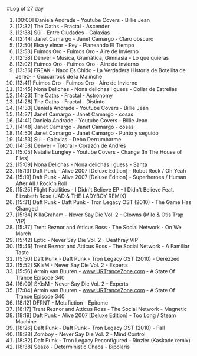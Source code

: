 #Log of 27 day

1. [00:00] Daniela Andrade - Youtube Covers - Billie Jean
1. [12:32] The Oaths - Fractal - Ascender
1. [12:38] Súi - Entre Ciudades - Galaxias
1. [12:44] Janet Camargo - Janet Camargo - Claro obscuro
1. [12:50] Elsa y elmar - Rey - Planeando El Tiempo
1. [12:53] Fuimos Oro - Fuimos Oro - Aire de Invierno
1. [12:58] Dënver - Música, Gramática, Gimnasia - Lo que quieras
1. [13:02] Fuimos Oro - Fuimos Oro - Aire de Invierno
1. [13:36] FREAK - Naco Es Chido - La Verdadera Historia de Botellita de Jerez- - Guacarrock de la Malinche
1. [13:41] Fuimos Oro - Fuimos Oro - Aire de Invierno
1. [13:45] Nona Delichas - Nona delichas I guess - Collar de Estrellas
1. [14:23] The Oaths - Fractal - Astronomy
1. [14:28] The Oaths - Fractal - Distinto
1. [14:33] Daniela Andrade - Youtube Covers - Billie Jean
1. [14:37] Janet Camargo - Janet Camargo - cosas
1. [14:41] Daniela Andrade - Youtube Covers - Billie Jean
1. [14:48] Janet Camargo - Janet Camargo - cosas
1. [14:50] Janet Camargo - Janet Camargo - Punto y seguido
1. [14:53] Sui - Galaxias - Debo Derrumbarme
1. [14:58] Dënver - Totoral - Corazón de Andrés
1. [15:05] Natalie Lungley - Youtube Covers - Change (In The House of Flies)
1. [15:09] Nona Delichas - Nona delichas I guess - Santa
1. [15:13] Daft Punk - Alive 2007 [Deluxe Edition] - Robot Rock / Oh Yeah
1. [15:19] Daft Punk - Alive 2007 [Deluxe Edition] - Superheroes / Human After All / Rock'n Roll
1. [15:25] Flight Facilities - I Didn't Believe EP - I Didn't Believe Feat. Elizabeth Rose (JAD & THE LADYBOY REMIX)
1. [15:31] Daft Punk - Daft Punk - Tron Legacy OST (2010) - The Game Has Changed
1. [15:34] KillaGraham - Never Say Die Vol. 2 - Clowns (Milo & Otis Trap VIP)
1. [15:37] Trent Reznor and Atticus Ross - The Social Network - On We March
1. [15:42] Eptic - Never Say Die Vol. 2 - Deathray VIP
1. [15:46] Trent Reznor and Atticus Ross - The Social Network - A Familiar Taste
1. [15:50] Daft Punk - Daft Punk - Tron Legacy OST (2010) - Derezzed
1. [15:52] SKisM - Never Say Die Vol. 2 - Experts
1. [15:56] Armin van Buuren - www.URTranceZone.com - A State Of Trance Episode 340
1. [16:00] SKisM - Never Say Die Vol. 2 - Experts
1. [17:04] Armin van Buuren - www.URTranceZone.com - A State Of Trance Episode 340
1. [18:12] DFRNT - Metafiction - Epitome
1. [18:17] Trent Reznor and Atticus Ross - The Social Network - Magnetic
1. [18:19] Daft Punk - Alive 2007 [Deluxe Edition] - Too Long / Steam Machine
1. [18:26] Daft Punk - Daft Punk - Tron Legacy OST (2010) - Fall
1. [18:28] Zomboy - Never Say Die Vol. 2 - Mind Control
1. [18:32] Daft Punk - Tron Legacy Reconfigured - Rinzler (Kaskade remix)
1. [18:38] Seazo - Deterministic Chaos - Bipolaris
